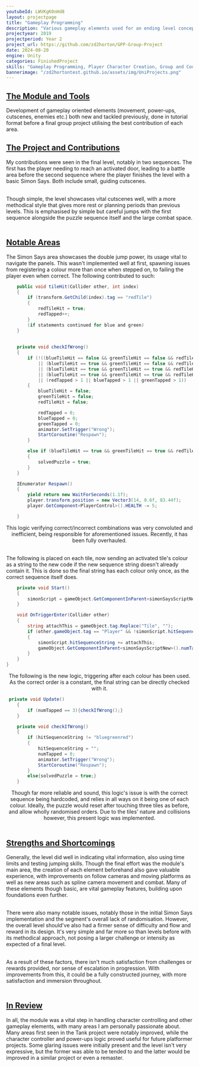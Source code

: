 ```yaml
---
youtubeId: LWVKgK0nHd8
layout: projectpage
title: "Gameplay Programming"
description: "Various gameplay elements used for an ending level concept"
projectyear: 2019
projectperiod: Year 2
project_url: https://github.com/zd2horton/GPP-Group-Project
date: 2024-08-20
engine: Unity
categories: FinishedProject
skills: "Gameplay Programming, Player Character Creation, Group and Coding Co-Ordination, and More"
bannerimage: "/zd2hortontest.github.io/assets/img/UniProjects.png"
---
```


<p style="text-align: center;">
<h2><ins>The Module and Tools</ins></h2>
Development of gameplay oriented elements (movement, power-ups, cutscenes, enemies etc.) both new and tackled previously, done in tutorial format before a final group project utilising the best contribution of each area.<br>


<h2><ins>The Project and Contributions</ins></h2> 
My contributions were seen in the final level, notably in two sequences. The first has the player needing to reach an activated door, leading to a battle area before the second sequence where the player finishes the level with a basic Simon Says. Both include small, guiding cutscenes.<br><br>

Though simple, the level showcases vital cutscenes well, with a more methodical style that gives more rest or planning periods than previous levels. This is emphasised by simple but careful jumps with the first sequence alongside the puzzle sequence itself and the large combat space.<br><br>


<h2><ins>Notable Areas</ins></h2>
The Simon Says area showcases the double jump power, its usage vital to navigate the panels. This wasn't implemented well at first, spawning issues from registering a colour more than once when stepped on, to failing the player even when correct. The following contributed to such: </p>


```cs
    public void tileHit(Collider other, int index)
    {
        if (transform.GetChild(index).tag == "redTile")
        {
            redTileHit = true;
            redTapped++;
        }
		(if statements continued for blue and green)
    }
	
	
    private void checkIfWrong()
    {
        if (!((blueTileHit == false && greenTileHit == false && redTileHit == false)
            || (blueTileHit == true && greenTileHit == false && redTileHit == false)
            || (blueTileHit == true && greenTileHit == true && redTileHit == false)
            || (blueTileHit == true && greenTileHit == true && redTileHit == true))
            || (redTapped > 1 || blueTapped > 1 || greenTapped > 1))
        {
            blueTileHit = false;
            greenTileHit = false;
            redTileHit = false;

            redTapped = 0;
            blueTapped = 0;
            greenTapped = 0;
            animator.SetTrigger("Wrong");
            StartCoroutine("Respawn");
        }

        else if (blueTileHit == true && greenTileHit == true && redTileHit == true)
        {
            solvedPuzzle = true;
        }
    }

    IEnumerator Respawn()
    {
        yield return new WaitForSeconds(1.1f);
        player.transform.position = new Vector3(14, 0.6f, 83.44f);
        player.GetComponent<PlayerControl>().HEALTH -= 5;

    }
```

<p style="text-align: center;">
This logic verifying correct/incorrect combinations was very convoluted and inefficient, being responsible for aforementioned issues. Recently, it has been fully overhauled.<br><br>

The following is placed on each tile, now sending an activated tile's colour as a string to the new code if the new sequence string doesn't already contain it. This is done so the final string has each colour only once, as the correct sequence itself does.</p>


```cs 
    private void Start()
    {
		simonScript = gameObject.GetComponentInParent<simonSaysScriptNew>();
	}

    void OnTriggerEnter(Collider other)
    {
		string attachThis = gameObject.tag.Replace("Tile", "");
		if (other.gameObject.tag == "Player" && !simonScript.hitSequenceString.Contains(attachThis))
        {
			simonScript.hitSequenceString += attachThis;
			gameObject.GetComponentInParent<simonSaysScriptNew>().numTapped++;
		}
    }
}
```

<p style="text-align: center;">
The following is the new logic, triggering after each colour has been used. As the correct order is a constant, the final string can be directly checked with it. </p>

```cs
 private void Update()
    {
        if (numTapped == 3){checkIfWrong();}
    }

    private void checkIfWrong()
    {
        if (hitSequenceString != "bluegreenred")
        {
            hitSequenceString = "";
            numTapped = 0;
            animator.SetTrigger("Wrong");
            StartCoroutine("Respawn");
        }
        else{solvedPuzzle = true;}
    }
```
<p style="text-align: center;">
Though far more reliable and sound, this logic's issue is with the correct sequence being hardcoded, and relies in all ways on it being one of each colour. Ideally, the puzzle would reset after touching three tiles as before, and allow wholly randomised orders. Due to the tiles' nature and collisions however, this present logic was implemented. <br><br>


<h2><ins>Strengths and Shortcomings</ins></h2>
Generally, the level did well in indicating vital information, also using time limits and testing jumping skills. Though the final effort was the module's main area, the creation of each element beforehand also gave valuable experience, with improvements on follow cameras and moving platforms as well as new areas such as spline camera movement and combat. Many of these elements though basic, are vital gameplay features, building upon foundations even further.<br><br>

There were also many notable issues, notably those in the initial Simon Says implementation and the segment's overall lack of randomisation. However, the overall level should've also had a firmer sense of difficulty and flow and reward in its design. It's very simple and far more so than levels before with its methodical approach, not posing a larger challenge or intensity as expected of a final level.<br><br>

As a result of these factors, there isn't much satisfaction from challenges or rewards provided, nor sense of escalation in progression. With improvements from this, it could be a fully constructed journey, with more satisfaction and immersion throughout.<br><br>


<h2><ins>In Review</ins></h2>
In all, the module was a vital step in handling character controlling and other gameplay elements, with many areas I am personally passionate about. Many areas first seen in the Tank project were notably improved, while the character controller and power-ups logic proved useful for future platformer projects. Some glaring issues were initially present and the level isn't very expressive, but the former was able to be tended to and the latter would be improved in a similar project or even a remaster.</p>